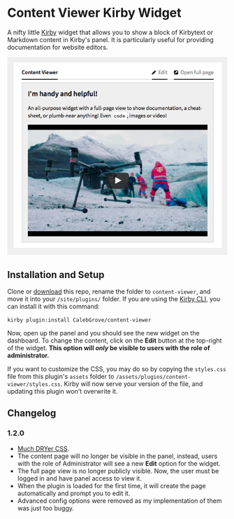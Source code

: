 # Content Viewer Kirby Widget

A nifty little [Kirby](https://getkirby.com) widget that allows you to show a block of Kirbytext or Markdown content in Kirby's panel. It is particularly useful for providing documentation for website editors.

![Screenshot of the widget](screenshot.png)

## Installation and Setup

Clone or [download](https://github.com/CalebGrove/content-viewer/archive/master.zip) this repo, rename the folder to `content-viewer`, and move it into your `/site/plugins/` folder. If you are using the [Kirby CLI](https://github.com/getkirby/cli), you can install it with this command:

	kirby plugin:install CalebGrove/content-viewer

Now, open up the panel and you should see the new widget on the dashboard. To change the content, click on the **Edit** button at the top-right of the widget. **This option will *only* be visible to users with the role of administrator.**

If you want to customize the CSS, you may do so by copying the  `styles.css` file from this plugin's `assets` folder to `/assets/plugins/content-viewer/styles.css`. Kirby will now serve your version of the file, and updating this plugin won't overwrite it.

## Changelog

### 1.2.0

* [Much DRYer CSS](https://github.com/CalebGrove/content-viewer/issues/1).
* The content page will no longer be visible in the panel, instead, users with the role of Administrator will see a new **Edit** option for the widget.
* The full page view is no longer publicly visible. Now, the user must be logged in and have panel access to view it.
* When the plugin is loaded for the first time, it will create the page automatically and prompt you to edit it.
* Advanced config options were removed as my implementation of them was just too buggy.
